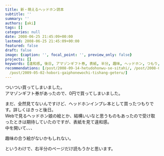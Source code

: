 ```yaml
---
title: 新・萌えるヘッドホン読本
subtitle: ''
summary: ''
authors: [aki]
tags: []
categories: null
date: 2008-06-25 21:45:09+00:00
lastmod: 2008-06-25 21:45:09+00:00
featured: false
draft: false
image: {caption: '', focal_point: '', preview_only: false}
projects: []
keywords: [違和感, 後日, アマゾンギフト券, 表紙, 半分, 趣味, ヘッドホン, つもり, 詳しく, 期待]
recommendations: [/post/2008-09-14-hetudohonwu-se-sitahi/, /post/2008-01-18-souiebakokohawu-yu-burogudatuta/,
  /post/2009-05-02-hobori-gaiphonewochi-tishang-geteru/]
---
```

ついつい買ってしまいました。  
アマゾンギフト券があったので、0円で買ってしまいました。  
  
まだ、全然見てないんですけど、ヘッドホンインプレ本として買ったつもりです。詳しくはきっと後日。  
Webで見るヘッドホン娘の絵とか、結構いいなと思うものもあったので受け取ったときは期待していたのですが、表紙を見て違和感。  
中を開いて、、、  
  
趣味の合う絵がないかもしれない。  
  
というわけで、右半分のページだけ読もうかと思います。



